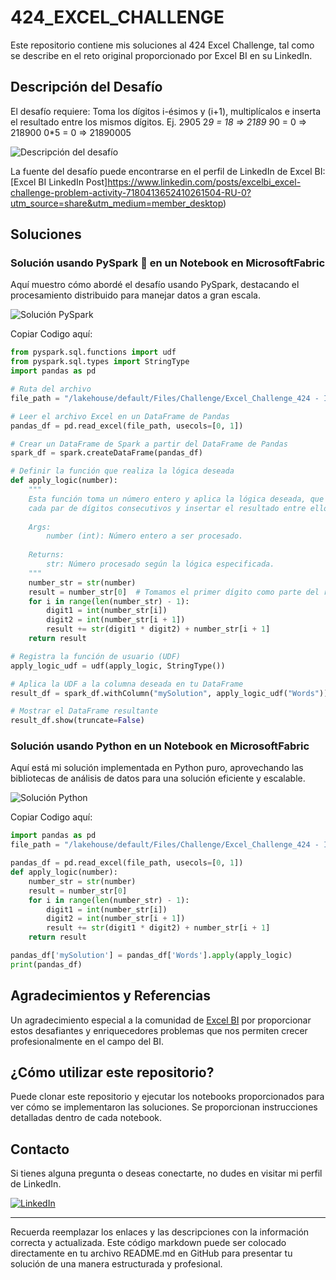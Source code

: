 # 424_EXCEL_CHALLENGE

Este repositorio contiene mis soluciones al 424 Excel Challenge, tal como se describe en el reto original proporcionado por Excel BI en su LinkedIn.

## Descripción del Desafío

El desafío requiere:
Toma los dígitos i-ésimos y (i+1), multiplícalos e inserta el resultado entre los mismos dígitos.
Ej. 2905
2*9 = 18 => 2189 
9*0 = 0 => 218900
0*5 = 0 => 21890005

![Descripción del desafío](https://github.com/cristobalsalcedo90/BI_Challenges/blob/a3009c9b15d2c8c8d28ba065d8c286b4167a2e5a/424_EXCEL_CHALLENGE/Files/ExcelBi.png)

La fuente del desafío puede encontrarse en el perfil de LinkedIn de Excel BI: [Excel BI LinkedIn Post]https://www.linkedin.com/posts/excelbi_excel-challenge-problem-activity-7180413652410261504-RU-0?utm_source=share&utm_medium=member_desktop)

## Soluciones

### Solución usando PySpark 🚀 en un Notebook en MicrosoftFabric

Aquí muestro cómo abordé el desafío usando PySpark, destacando el procesamiento distribuido para manejar datos a gran escala.

![Solución PySpark](https://github.com/cristobalsalcedo90/BI_Challenges/blob/a3009c9b15d2c8c8d28ba065d8c286b4167a2e5a/424_EXCEL_CHALLENGE/Files/424_EXCEL_CHALLENGE_PySpark.png)

Copiar Codigo aquí:
```python
from pyspark.sql.functions import udf
from pyspark.sql.types import StringType
import pandas as pd

# Ruta del archivo
file_path = "/lakehouse/default/Files/Challenge/Excel_Challenge_424 - Insert In Between Multiplication.xlsx"

# Leer el archivo Excel en un DataFrame de Pandas
pandas_df = pd.read_excel(file_path, usecols=[0, 1])

# Crear un DataFrame de Spark a partir del DataFrame de Pandas
spark_df = spark.createDataFrame(pandas_df)

# Definir la función que realiza la lógica deseada
def apply_logic(number):
    """
    Esta función toma un número entero y aplica la lógica deseada, que es multiplicar
    cada par de dígitos consecutivos y insertar el resultado entre ellos.
    
    Args:
        number (int): Número entero a ser procesado.
        
    Returns:
        str: Número procesado según la lógica especificada.
    """
    number_str = str(number)
    result = number_str[0]  # Tomamos el primer dígito como parte del resultado
    for i in range(len(number_str) - 1):
        digit1 = int(number_str[i])
        digit2 = int(number_str[i + 1])
        result += str(digit1 * digit2) + number_str[i + 1]
    return result

# Registra la función de usuario (UDF)
apply_logic_udf = udf(apply_logic, StringType())

# Aplica la UDF a la columna deseada en tu DataFrame
result_df = spark_df.withColumn("mySolution", apply_logic_udf("Words"))

# Mostrar el DataFrame resultante
result_df.show(truncate=False)

```

### Solución usando Python en un Notebook en MicrosoftFabric

Aquí está mi solución implementada en Python puro, aprovechando las bibliotecas de análisis de datos para una solución eficiente y escalable.

![Solución Python](https://github.com/cristobalsalcedo90/BI_Challenges/blob/a3009c9b15d2c8c8d28ba065d8c286b4167a2e5a/424_EXCEL_CHALLENGE/Files/424_EXCEL_CHALLENGE_Python.png)

Copiar Codigo aquí:
```python
import pandas as pd
file_path = "/lakehouse/default/Files/Challenge/Excel_Challenge_424 - Insert In Between Multiplication.xlsx"

pandas_df = pd.read_excel(file_path, usecols=[0, 1])
def apply_logic(number):
    number_str = str(number)
    result = number_str[0]  
    for i in range(len(number_str) - 1):
        digit1 = int(number_str[i])
        digit2 = int(number_str[i + 1])
        result += str(digit1 * digit2) + number_str[i + 1]
    return result

pandas_df['mySolution'] = pandas_df['Words'].apply(apply_logic)
print(pandas_df)

```
## Agradecimientos y Referencias
Un agradecimiento especial a la comunidad de [Excel BI](https://www.linkedin.com/in/excelbi/) por proporcionar estos desafiantes y enriquecedores problemas que nos permiten crecer profesionalmente en el campo del BI.

## ¿Cómo utilizar este repositorio?

Puede clonar este repositorio y ejecutar los notebooks proporcionados para ver cómo se implementaron las soluciones. Se proporcionan instrucciones detalladas dentro de cada notebook.

## Contacto

Si tienes alguna pregunta o deseas conectarte, no dudes en visitar mi perfil de LinkedIn.

[![LinkedIn](https://img.shields.io/badge/LinkedIn-Cristobal%20Salcedo-blue)](https://www.linkedin.com/in/cristobal-salcedo)

---

Recuerda reemplazar los enlaces y las descripciones con la información correcta y actualizada. Este código markdown puede ser colocado directamente en tu archivo README.md en GitHub para presentar tu solución de una manera estructurada y profesional.

